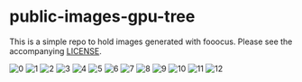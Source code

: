 # public-images-gpu-tree

This is a simple repo to hold images generated with fooocus.
Please see the accompanying [LICENSE](LICENSE).

![0](image0.png)
![1](image1.png)
![2](image2.png)
![3](image3.png)
![4](image4.png)
![5](image5.png)
![6](image6.png)
![7](image7.png)
![8](image8.png)
![9](image9.png)
![10](image10.png)
![11](image11.png)
![12](image12.png)
